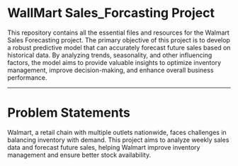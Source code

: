 # WallMart Sales_Forcasting Project

This repository contains all the essential files and resources for the Walmart Sales Forecasting project. The primary objective of this project is to develop a robust predictive model that can accurately forecast future sales based on historical data. By analyzing trends, seasonality, and other influencing factors, the model aims to provide valuable insights to optimize inventory management, improve decision-making, and enhance overall business performance.

---------------------------------------------------------------------------------------------------------------------------------------------------------------------------------------------------

# Problem Statements

Walmart, a retail chain with multiple outlets nationwide, faces challenges in balancing inventory with demand. This project aims to analyze weekly sales data and forecast future sales, helping Walmart improve inventory management and ensure better stock availability.
